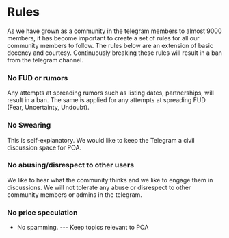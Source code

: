 # Rules

As we have grown as a community in the telegram members to almost 9000 members, it has become important to create a set of rules for all our community members to follow. The rules below are an extension of basic decency and courtesy. Continuously breaking these rules will result in a ban from the telegram channel. 

### No FUD or rumors
Any attempts at spreading rumors such as listing dates, partnerships,  will result in a ban. The same is applied for any attempts at spreading FUD (Fear, Uncertainty, Undoubt). 

### No Swearing
This is self-explanatory. We would like to keep the Telegram a civil discussion space for POA.

### No abusing/disrespect to other users
We like to hear what the community thinks and we like to engage them in discussions. We will not tolerate any abuse or disrespect to other community members or admins in the telegram. 

### No price speculation
* No spamming.
--- Keep topics relevant to POA
